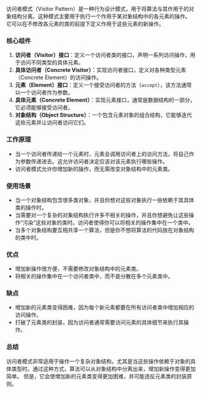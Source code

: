 访问者模式（Visitor Pattern）是一种行为设计模式，用于将算法与其作用于的对象结构分离。这种模式主要用于执行一个作用于某对象结构中的各元素的操作。
它可以在不修改各元素的类的前提下定义作用于这些元素的新操作。

### 核心组件
1. **访问者（Visitor）接口**：定义一个访问者类的接口，声明一系列访问操作，用于访问不同类型的具体元素。
2. **具体访问者（Concrete Visitor）**：实现访问者接口，定义对各种类型元素（Concrete Element）的访问操作。
3. **元素（Element）接口**：定义一个接受访问者的方法（`accept`），该方法通常以一个访问者作为参数。
4. **具体元素（Concrete Element）**：实现元素接口，通常是数据结构的一部分，它必须能够接受访问者。
5. **对象结构（Object Structure）**：一个包含元素对象的组合结构，它能够迭代这些元素并让访问者访问它们。

### 工作原理
- 当一个访问者传递给一个元素时，元素会调用访问者上的访问方法，将自己作为参数传递进去。这允许访问者决定应该对该元素执行哪些操作。
- 访问者模式允许你增加新的操作，而无需改变对象结构中的元素类。

### 使用场景
- 当一个对象结构包含很多类对象，并且你想对这些对象执行一些依赖于其具体类的操作时。
- 当需要对一个复杂的对象结构执行许多不相关的操作，并且你想避免让这些操作“污染”这些对象的类时。访问者使得你可以将相关的操作集中在一个类中。
- 当多个对象结构要互相共享一个算法，但是你不想将算法的代码放在对象结构的类中时。

### 优点
- 增加新操作很方便，不需要修改对象结构中的元素类。
- 将相关的操作集中在一个访问者类中，而不是分散在多个元素类中。

### 缺点
- 增加新的元素类变得困难，因为每个新元素都要在所有访问者类中增加相应的访问操作。
- 打破了元素类的封装，因为访问者通常需要访问元素的具体细节来执行其操作。

### 总结
访问者模式非常适用于操作一个复杂对象结构，尤其是当这些操作依赖于对象的具体类型时。通过这种方式，算法可以从对象结构中分离出来，增加新操作变得更加简单。
但是，它会使增加新的元素类变得更加困难，并可能违反元素类的封装原则。